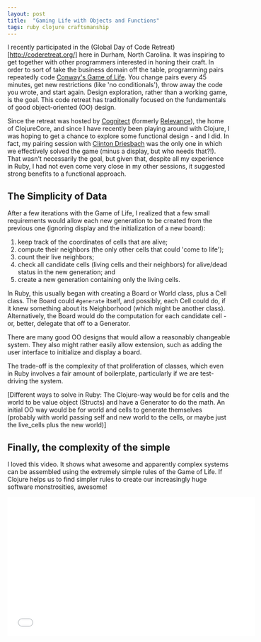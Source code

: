 ```yaml
---
layout: post
title:  "Gaming Life with Objects and Functions"
tags: ruby clojure craftsmanship
---
```


I recently participated in the (Global Day of Code
Retreat)[http://coderetreat.org/] here in Durham, North Carolina. It was
inspiring to get together with other programmers interested in honing their
craft. In order to sort of take the business domain off the table, programming
pairs repeatedly code [Conway's Game of
Life](http://en.wikipedia.org/wiki/Conway%27s\_Game\_of\_Life). You change
pairs every 45 minutes, get new restrictions (like 'no conditionals'), throw
away the code you wrote, and start again. Design exploration, rather than a
working game, is the goal. This code retreat has traditionally focused on the
fundamentals of good object-oriented (OO) design.

Since the retreat was hosted by [Cognitect]() (formerly [Relevance]()), the
home of ClojureCore, and since I have recently been playing around with
Clojure, I was hoping to get a chance to explore some functional design - and I
did. In fact, my pairing session with [Clinton Driesbach](http://dreisbach.us/)
was the only one in which we effectively solved the game (minus a display, but
who needs that?!). That wasn't necessarily the goal, but given that, despite
all my experience in Ruby, I had not even come very close in my other sessions,
it suggested strong benefits to a functional approach.

## The Simplicity of Data

After a few iterations with the Game of Life, I realized that a few small
requirements would allow each new generation to be created from the previous
one (ignoring display and the initialization of a new board):

1. keep track of the coordinates of cells that are alive;
2. compute their neighbors (the only other cells that could 'come to life');
3. count their live neighbors;
4. check all candidate cells (living cells and their neighbors) for alive/dead
   status in the new generation; and
5. create a new generation containing only the living cells.

In Ruby, this usually began with creating a Board or World class, plus a Cell
class. The Board could `#generate` itself, and possibly, each Cell could do, if
it knew something about its Neighborhood (which might be another class).
Alternatively, the Board would do the computation for each candidate cell - or,
better, delegate that off to a Generator.

There are many good OO designs that would allow a reasonably changeable system.
They also might rather easily allow extension, such as adding the user
interface to initialize and display a board.

The trade-off is the complexity of that proliferation of classes, which even in
Ruby involves a fair amount of boilerplate, particularly if we are test-driving
the system.

[Different ways to solve in Ruby: The Clojure-way would be for cells and the
world to be value object (Structs) and have a Generator to do the math. An
initial OO way would be for world and cells to generate themselves (probably
with world passing self and new world to the cells, or maybe just the
live\_cells plus the new world)]

## Finally, the complexity of the simple

I loved this video. It shows what awesome and apparently complex systems can be
assembled using the extremely simple rules of the Game of Life. If Clojure
helps us to find simpler rules to create our increasingly huge software
monstrosities, awesome!
<iframe width="560" height="315" src="//www.youtube.com/embed/C2vgICfQawE"
frameborder="0" allowfullscreen></iframe>
